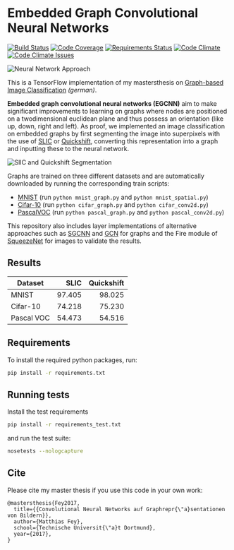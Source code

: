 # Embedded Graph Convolutional Neural Networks

[![Build Status][build-image]][build-url]
[![Code Coverage][coverage-image]][coverage-url]
[![Requirements Status][requirements-image]][requirements-url]
[![Code Climate][code-climate-image]][code-climate-url]
[![Code Climate Issues][code-climate-issues-image]][code-climate-issues-url]

[build-image]: https://travis-ci.org/rusty1s/embedded_gcnn.svg?branch=master
[build-url]: https://travis-ci.org/rusty1s/embedded_gcnn
[coverage-image]: https://codecov.io/gh/rusty1s/embedded_gcnn/branch/master/graph/badge.svg
[coverage-url]: https://codecov.io/github/rusty1s/embedded_gcnn?branch=master
[requirements-image]: https://requires.io/github/rusty1s/embedded_gcnn/requirements.svg?branch=master
[requirements-url]: https://requires.io/github/rusty1s/embedded_gcnn/requirements/?branch=master
[code-climate-image]: https://codeclimate.com/github/rusty1s/embedded_gcnn/badges/gpa.svg
[code-climate-url]: https://codeclimate.com/github/rusty1s/embedded_gcnn
[code-climate-issues-image]: https://codeclimate.com/github/rusty1s/embedded_gcnn/badges/issue_count.svg
[code-climate-issues-url]: https://codeclimate.com/github/rusty1s/embedded_gcnn/issues

![Neural Network Approach](https://user-images.githubusercontent.com/6945922/28239620-a72734d0-6970-11e7-9253-8a1e027efd78.png)

This is a TensorFlow implementation of my mastersthesis on [Graph-based Image
Classification](https://github.com/rusty1s/deep-learning-on-graphs/tree/master/masterthesis)
*(german)*.

**Embedded graph convolutional neural networks (EGCNN)** aim to make significant improvements to learning on graphs where nodes are positioned on a twodimensional euclidean plane and thus possess an orientation (like up, down, right and left).
As proof, we implemented an image classification on embedded graphs by first segmenting the image into superpixels with the use of [SLIC](https://infoscience.epfl.ch/record/177415/files/Superpixel_PAMI2011-2.pdf) or [Quickshift](http://vision.cs.ucla.edu/papers/vedaldiS08quick.pdf), converting this representation into a graph and inputting these to the neural network.

![SlIC and Quickshift Segmentation](https://user-images.githubusercontent.com/6945922/27761633-61569a56-5e60-11e7-96d6-5a0507d26cf8.jpg)

Graphs are trained on three different datasets and are automatically downloaded by running the corresponding train scripts:

* [MNIST](http://yann.lecun.com/exdb/mnist/) (run `python mnist_graph.py` and `python mnist_spatial.py`)
* [Cifar-10](https://www.cs.toronto.edu/~kriz/cifar.html) (run `python cifar_graph.py` and `python cifar_conv2d.py`)
* [PascalVOC](http://host.robots.ox.ac.uk/pascal/VOC/) (run `python pascal_graph.py` and `python pascal_conv2d.py`)

This repository also includes layer implementations of alternative approaches such as [SGCNN](https://arxiv.org/abs/1312.6203) and [GCN](https://arxiv.org/abs/1609.02907) for graphs and the Fire module of [SqueezeNet](https://arxiv.org/abs/1602.07360) for images to validate the results.

## Results

| Dataset    | SLIC   | Quickshift |
| ---------- | ------:| ----------:|
| MNIST      | 97.405 | 98.025     |
| Cifar-10   | 74.218 | 75.230     |
| Pascal VOC | 54.473 | 54.516     |

## Requirements

To install the required python packages, run:

```bash
pip install -r requirements.txt
```

## Running tests

Install the test requirements

```bash
pip install -r requirements_test.txt
```

and run the test suite:

```bash
nosetests --nologcapture
```

## Cite

Please cite my master thesis if you use this code in your own work:

```
@mastersthesis{Fey2017,
  title={{Convolutional Neural Networks auf Graphrepr{\"a}sentationen von Bildern}},
  author={Matthias Fey},
  school={Technische Universit{\"a}t Dortmund},
  year={2017},
}
```
